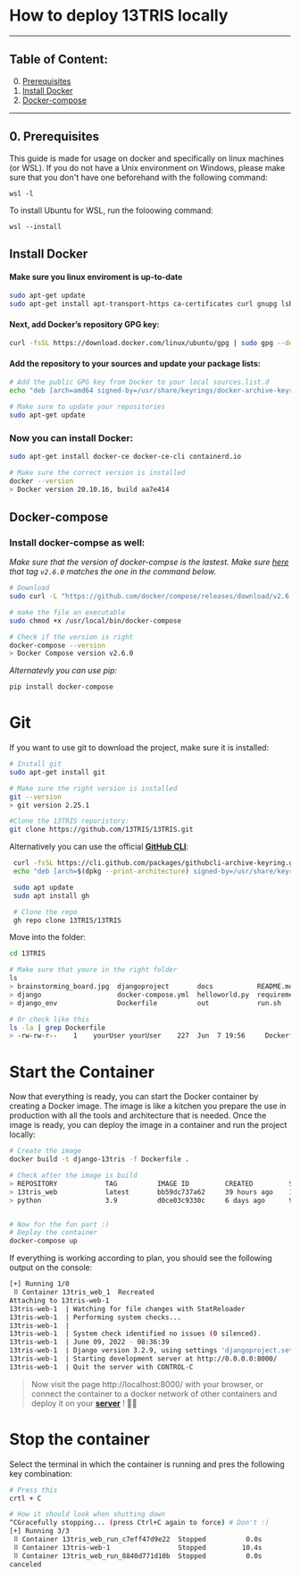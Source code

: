 
# How to deploy 13TRIS locally

---

## Table of Content:

0. [Prerequisites](#Prerequisites)
1. [Install Docker](#Install-Docker)
2. [Docker-compose](#Docker-compose)

---

## 0. Prerequisites

This guide is made for usage on docker and specifically on linux machines (or WSL). If you do not have a Unix environment on Windows, please make sure that you don't have one beforehand with the following command:

```shell
wsl -l
```

To install Ubuntu for WSL, run the foloowing command:

```shell
wsl --install
```

## Install Docker
#### Make sure you linux enviroment is up-to-date

```bash
sudo apt-get update
sudo apt-get install apt-transport-https ca-certificates curl gnupg lsb-release
```

#### Next, add Docker’s repository GPG key:
```bash
curl -fsSL https://download.docker.com/linux/ubuntu/gpg | sudo gpg --dearmor -o /usr/share/keyrings/docker-archive-keyring.gpg
```

#### Add the repository to your sources and update your package lists:
```bash
# Add the public GPG key from Docker to your local sources.list.d
echo "deb [arch=amd64 signed-by=/usr/share/keyrings/docker-archive-keyring.gpg] https://download.docker.com/linux/ubuntu $(lsb_release -cs) stable" | sudo tee /etc/apt/sources.list.d/docker.list > /dev/null

# Make sure to update your repositories
sudo apt-get update
```

### Now you can install Docker:
```bash
sudo apt-get install docker-ce docker-ce-cli containerd.io

# Make sure the correct version is installed
docker --version
> Docker version 20.10.16, build aa7e414
```

## Docker-compose
### Install docker-compse as well:

_Make sure that the version of docker-compse is the lastest. Make sure [here](https://github.com/docker/compose/releases/latest) that tag `v2.6.0` matches the one in the command below._

```bash
# Download
sudo curl -L "https://github.com/docker/compose/releases/download/v2.6.0/docker-compose-$(uname -s)-$(uname -m)" -o /usr/local/bin/docker-compose

# make the file an executable
sudo chmod +x /usr/local/bin/docker-compose

# Check if the version is right
docker-compose --version
> Docker Compose version v2.6.0
```

_Alternatevly you can use pip:_
```bash
pip install docker-compose
```

# Git

If you want to use git to download the project, make sure it is installed:

```bash
# Install git
sudo apt-get install git

# Make sure the right version is installed
git --version
> git version 2.25.1

#Clone the 13TRIS reporistory:
git clone https://github.com/13TRIS/13TRIS.git
```

 Alternatively you can use the official [**GitHub CLI**](https://cli.github.com/manual/installation#linux):

```bash
 curl -fsSL https://cli.github.com/packages/githubcli-archive-keyring.gpg | sudo dd of=/usr/share/keyrings/githubcli-archive-keyring.gpg
 echo "deb [arch=$(dpkg --print-architecture) signed-by=/usr/share/keyrings/githubcli-archive-keyring.gpg] https://cli.github.com/packages stable main" | sudo tee /etc/apt/sources.list.d/github-cli.list > /dev/null

 sudo apt update
 sudo apt install gh

 # Clone the repo
 gh repo clone 13TRIS/13TRIS
 ```

Move into the folder:

```bash
cd 13TRIS

# Make sure that youre in the right folder
ls
> brainstorming_board.jpg  djangoproject       docs           README.md         solo.png
> django                   docker-compose.yml  helloworld.py  requirements.txt  sonar-project.properties
> django_env               Dockerfile          out            run.sh            tox.ini

# Or check like this
ls -la | grep Dockerfile
> -rw-rw-r--    1    yourUser yourUser    227  Jun  7 19:56     Dockerfile
```

# Start the Container

Now that everything is ready, you can start the Docker container by creating a Docker image. The image is like a kitchen you prepare the use in production with all the tools and architecture that is needed. Once the image is ready, you can deploy the image in a container and run the project locally:

```bash
# Create the image
docker build -t django-13tris -f Dockerfile .

# Check after the image is build
> REPOSITORY            TAG          IMAGE ID         CREATED         SIZE
> 13tris_web            latest       bb59dc737a62     39 hours ago    1.05GB
> python                3.9          d0ce03c9330c     6 days ago      915MB


# Now for the fun part :)
# Deploy the container
docker-compose up
```
If everything is working according to plan, you should see the following output on the console:
```bash
[+] Running 1/0
 ⠿ Container 13tris_web_1  Recreated                                                                                                 0.1s
Attaching to 13tris-web-1
13tris-web-1  | Watching for file changes with StatReloader
13tris-web-1  | Performing system checks...
13tris-web-1  | 
13tris-web-1  | System check identified no issues (0 silenced).
13tris-web-1  | June 09, 2022 - 08:36:39
13tris-web-1  | Django version 3.2.9, using settings 'djangoproject.settings'
13tris-web-1  | Starting development server at http://0.0.0.0:8000/
13tris-web-1  | Quit the server with CONTROL-C
```

> Now visit the page http://localhost:8000/ with your browser, or connect the container to a docker network of other containers and deploy it on your [**server**](https://13tris.mkrabs.duckdns.org/) ! 🎉🎉

# Stop the container

Select the terminal in which the container is running and pres the following key combination:

```bash
# Press this
crtl + C

# How it should look when shutting down
^CGracefully stopping... (press Ctrl+C again to force) # Don't :)
[+] Running 3/3
 ⠿ Container 13tris_web_run_c7eff47d9e22  Stopped          0.0s
 ⠿ Container 13tris-web-1                 Stopped         10.4s
 ⠿ Container 13tris_web_run_8840d771d10b  Stopped          0.0s
canceled
```
